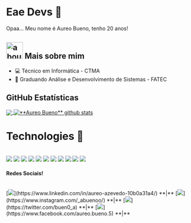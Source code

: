 # Eae Devs 👋



Opaa... Meu nome é Aureo Bueno, tenho 20 anos! 
## <img width="45" alt="about" src="https://raw.github.com/elizarov/elizarov/master/about.png"> Mais sobre mim
  - :computer: Técnico em Informática - CTMA
  - :school_satchel: Graduando Análise e Desenvolvimento de Sistemas - FATEC
  
## **GitHub Estatísticas**

<a href="https://github.com/Aureo-Bueno">
  <img align="center" src="https://github-readme-stats.vercel.app/api/top-langs/?username=Aureo-Bueno&theme=dracula&hide_langs_below=1" />
</a>

<a href="https://github.com/Aureo-Bueno">
 <img align="center" src="https://github-readme-stats.vercel.app/api?username=Aureo-Bueno&show_icons=true&theme=dracula&line_height=27" alt="**Aureo Bueno** github stats"/>
</a>

  
# Technologies :open_file_folder:
<br>

<img src="https://img.shields.io/badge/HTML5-E34F26?style=for-the-badge&logo=html5&logoColor=white" /> 
<img src="https://img.shields.io/badge/CSS3-1572B6?style=for-the-badge&logo=css3&logoColor=white" /> 
<img src="https://img.shields.io/badge/JavaScript-F7DF1E?style=for-the-badge&logo=javascript&logoColor=black" /> 
<img src="https://img.shields.io/badge/C%2B%2B-00599C?style=for-the-badge&logo=c%2B%2B&logoColor=white" /> 
<img src="https://img.shields.io/badge/Java-ED8B00?style=for-the-badge&logo=java&logoColor=white" /> 
<img src="https://img.shields.io/badge/PHP-777BB4?style=for-the-badge&logo=php&logoColor=white" /> 
<img src="https://img.shields.io/badge/MySQL-00000F?style=for-the-badge&logo=mysql&logoColor=white" /> 
<img src="https://img.shields.io/badge/Bootstrap-563D7C?style=for-the-badge&logo=bootstrap&logoColor=white" /> 
<img src="https://img.shields.io/badge/Laravel-FF2D20?style=for-the-badge&logo=laravel&logoColor=white" /> 
<img src="https://img.shields.io/badge/Visual_Studio_Code-0078D4?style=for-the-badge&logo=visual%20studio%20code&logoColor=white" /> 
<img src="https://img.shields.io/badge/React-20232A?style=for-the-badge&logo=react&logoColor=61DAFB" />

#### Redes Sociais!
<br>
[<img src="https://img.shields.io/badge/LinkedIn-0077B5?style=for-the-badge&logo=linkedin&logoColor=white" />](https://www.linkedin.com/in/aureo-azevedo-10b0a31a4/)  **|** 
[<img src="https://img.shields.io/badge/Instagram-E4405F?style=for-the-badge&logo=instagram&logoColor=white" />](https://www.instagram.com/_abuenoo/) **|** 
[<img src="https://img.shields.io/badge/Twitter-1DA1F2?style=for-the-badge&logo=twitter&logoColor=white" />](https://twitter.com/buen0_a) **|** 
[<img src="https://img.shields.io/badge/Facebook-1877F2?style=for-the-badge&logo=facebook&logoColor=white" />](https://www.facebook.com/aureo.bueno.5) **|** 


